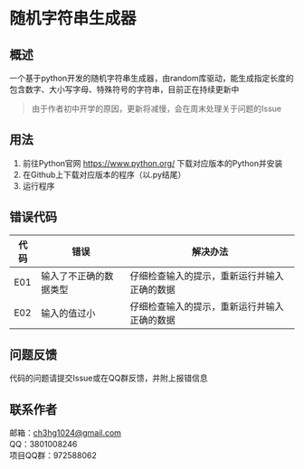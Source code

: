 # 随机字符串生成器
## 概述
一个基于python开发的随机字符串生成器，由random库驱动，能生成指定长度的包含数字、大小写字母、特殊符号的字符串，目前正在持续更新中  
>由于作者初中开学的原因，更新将减慢，会在周末处理关于问题的Issue  
## 用法
1. 前往Python官网 https://www.python.org/ 下载对应版本的Python并安装  
2. 在Github上下载对应版本的程序（以.py结尾）  
3. 运行程序
## 错误代码
|代码|错误|解决办法|
|----|----|----|
|E01|输入了不正确的数据类型|仔细检查输入的提示，重新运行并输入正确的数据|
|E02|输入的值过小|仔细检查输入的提示，重新运行并输入正确的数据|
## 问题反馈
代码的问题请提交Issue或在QQ群反馈，并附上报错信息
## 联系作者
邮箱：ch3hg1024@gmail.com  
QQ：3801008246  
项目QQ群：972588062  
